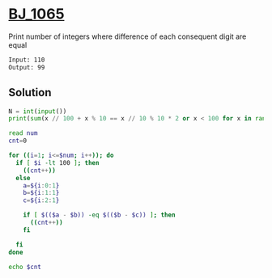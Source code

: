 # [BJ_1065](https://acmicpc.net/problem/1065)

Print number of integers where difference of each consequent digit are equal

```txt
Input: 110
Output: 99
```

## Solution

```py
N = int(input())
print(sum(x // 100 + x % 10 == x // 10 % 10 * 2 or x < 100 for x in range(1, N + 1)))
```

```sh
read num
cnt=0

for ((i=1; i<=$num; i++)); do
  if [ $i -lt 100 ]; then
    ((cnt++))
  else
    a=${i:0:1}
    b=${i:1:1}
    c=${i:2:1}

    if [ $(($a - $b)) -eq $(($b - $c)) ]; then
      ((cnt++))
    fi

  fi
done

echo $cnt
```

